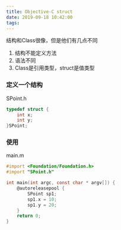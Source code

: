 ```yaml
---
title: Objective-C struct
date: 2019-09-18 10:42:00
tags:
---
```

结构和Class很像，但是他们有几点不同
1. 结构不能定义方法
2. 语法不同
3. Class是引用类型，struct是值类型

### 定义一个结构
SPoint.h
```Objective-C
typedef struct {
    int x;
    int y;
}SPoint;
```

### 使用
main.m
```Objective-C
#import <Foundation/Foundation.h>
#import "SPoint.h"

int main(int argc, const char * argv[]) {
    @autoreleasepool {
        SPoint sp1;
        sp1.x = 10;
        sp1.y = 20;
    }
    return 0;
}
```
